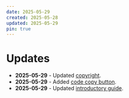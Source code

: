 ```yaml
---
date: 2025-05-29
created: 2025-05-28
updated: 2025-05-29
pin: true
---
```


# Updates

- **2025-05-29** - Updated [copyright](https://therepos.github.io/mkdocs/about/#license).
- **2025-05-29** - Added [code copy button](https://squidfunk.github.io/mkdocs-material/reference/code-blocks/#code-copy-button).
- **2025-05-29** - Updated [introductory guide](https://therepos.github.io/mkdocs/about/).